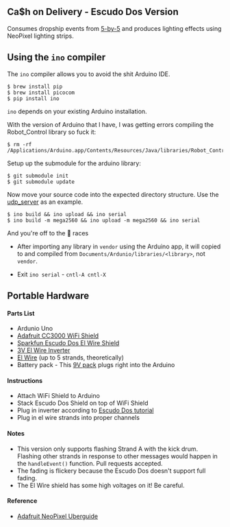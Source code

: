 ## Ca$h on Delivery - Escudo Dos Version

Consumes dropship events from [5-by-5](dropship/5-by-5) and produces
lighting effects using NeoPixel lighting strips.

## Using the `ino` compiler

The `ino` compiler allows you to avoid the shit Arduino IDE.

```
$ brew install pip
$ brew install picocom
$ pip install ino
```

`ino` depends on your existing Arduino installation.  

With the version of Arduino that I have, I was getting errors compiling the Robot_Control library so fuck it:

```
$ rm -rf /Applications/Arduino.app/Contents/Resources/Java/libraries/Robot_Control
```

Setup up the submodule for the arduino library:

```
$ git submodule init
$ git submodule update
```

Now move your source code into the expected directory structure.  Use the [udp_server](https://github.com/dropship/arduino_networking/tree/682f2f1cec39b4a23a53c396c152430ce056fd03/arduino/udp_server) as an example.

```
$ ino build && ino upload && ino serial
$ ino build -m mega2560 && ino upload -m mega2560 && ino serial
```


And you're off to the :horse: races

- After importing any library in `vendor` using the Arduino app, it will copied to and compiled from
`Documents/Ardunio/libraries/<library>`, not `vendor`.

- Exit `ino serial` - `cntl-A cntl-X`

## Portable Hardware

#### Parts List

- Ardunio Uno
- [Adafruit CC3000 WiFi Shield](https://www.adafruit.com/products/1491)
- [Sparkfun Escudo Dos El Wire Shield](https://www.sparkfun.com/products/10878)
- [3V El Wire Inverter](https://www.sparkfun.com/products/10201)
- [El Wire](https://www.sparkfun.com/products/10197) (up to 5 strands, theoretically)
- Battery pack - This [9V pack](https://www.adafruit.com/products/248) plugs right into the Arduino

#### Instructions

- Attach WiFi Shield to Arduino
- Stack Escudo Dos Shield on top of WiFi Shield
- Plug in inverter according to [Escudo Dos tutorial](https://www.sparkfun.com/tutorials/353)
- Plug in el wire strands into proper channels

#### Notes

- This version only supports flashing Strand A with the kick drum. Flashing other
  strands in response to other messages would happen in the `handleEvent()` function.
  Pull requests accepted.
- The fading is flickery because the Escudo Dos doesn't support full fading.
- The El Wire shield has some high voltages on it! Be careful.



#### Reference

- [Adafruit NeoPixel Uberguide](https://learn.adafruit.com/adafruit-neopixel-uberguide/overview)
